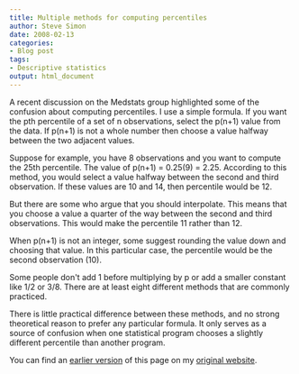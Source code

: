 ```yaml
---
title: Multiple methods for computing percentiles
author: Steve Simon
date: 2008-02-13
categories:
- Blog post
tags:
- Descriptive statistics
output: html_document
---
```


A recent discussion on the Medstats group highlighted some of the confusion about computing percentiles. I use a simple formula. If you want the pth percentile of a set of n observations, select the p(n+1) value from the data. If p(n+1) is not a whole number then choose a value halfway between the two adjacent values.

Suppose for example, you have 8 observations and you want to compute the 25th percentile. The value of p(n+1) = 0.25(9) = 2.25. According to this method, you would select a value halfway between the second and third observation. If these values are 10 and 14, then percentile would be 12.

But there are some who argue that you should interpolate. This means that you choose a value a quarter of the way between the second and third observations. This would make the percentile 11 rather than 12.

When p(n+1) is not an integer, some suggest rounding the value down and choosing that value. In this particular case, the percentile would be the second observation (10).

Some people don't add 1 before multiplying by p or add a smaller constant like 1/2 or 3/8. There are at least eight different methods that are commonly practiced.

There is little practical difference between these methods, and no strong theoretical reason to prefer any particular formula. It only serves as a source of confusion when one statistical program chooses a slightly different percentile than another program.

You can find an [earlier version][sim1] of this page on my [original website][sim2].

[sim1]: http://www.pmean.com/08/ComputingPercentiles.html
[sim2]: http://www.pmean.com/original_site.html
